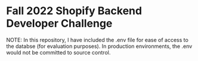 # Fall 2022 Shopify Backend Developer Challenge

NOTE: In this repository, I have included the .env file for ease of access to the databse (for evaluation purposes). In production environments, the .env would not be committed to source control.
